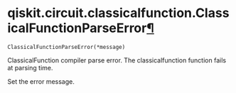 # qiskit.circuit.classicalfunction.ClassicalFunctionParseError[¶](#qiskit-circuit-classicalfunction-classicalfunctionparseerror "Permalink to this headline")

<span id="undefined" />

`ClassicalFunctionParseError(*message)`

ClassicalFunction compiler parse error. The classicalfunction function fails at parsing time.

Set the error message.

